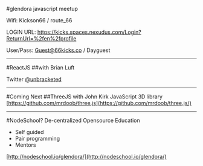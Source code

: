 #glendora javascript meetup

Wifi: Kickson66 / route_66

LOGIN URL: https://kicks.spaces.nexudus.com/Login?ReturnUrl=%2fen%2fprofile

User/Pass: Guest@66kicks.co / Dayguest

---

#ReactJS
##with Brian Luft

Twitter [@unbracketed](http://www.twitter.com/unbracketed)

---

#Coming Next
##ThreeJS with John Kirk
JavaScript 3D library  
[https://github.com/mrdoob/three.js](https://github.com/mrdoob/three.js/)

---

#NodeSchool?
De-centralized Opensource Education

- Self guided 
- Pair programming
- Mentors

[http://nodeschool.io/glendora/](http://nodeschool.io/glendora/)